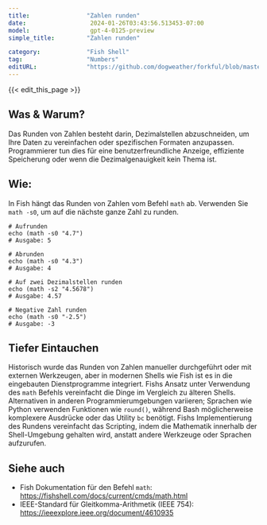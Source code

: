 ```yaml
---
title:                "Zahlen runden"
date:                  2024-01-26T03:43:56.513453-07:00
model:                 gpt-4-0125-preview
simple_title:         "Zahlen runden"

category:             "Fish Shell"
tag:                  "Numbers"
editURL:              "https://github.com/dogweather/forkful/blob/master/content/de/fish-shell/rounding-numbers.md"
---
```


{{< edit_this_page >}}

## Was & Warum?
Das Runden von Zahlen besteht darin, Dezimalstellen abzuschneiden, um Ihre Daten zu vereinfachen oder spezifischen Formaten anzupassen. Programmierer tun dies für eine benutzerfreundliche Anzeige, effiziente Speicherung oder wenn die Dezimalgenauigkeit kein Thema ist.

## Wie:
In Fish hängt das Runden von Zahlen vom Befehl `math` ab. Verwenden Sie `math -s0`, um auf die nächste ganze Zahl zu runden.

```fish
# Aufrunden
echo (math -s0 "4.7")
# Ausgabe: 5

# Abrunden
echo (math -s0 "4.3")
# Ausgabe: 4

# Auf zwei Dezimalstellen runden
echo (math -s2 "4.5678")
# Ausgabe: 4.57

# Negative Zahl runden
echo (math -s0 "-2.5")
# Ausgabe: -3
```

## Tiefer Eintauchen
Historisch wurde das Runden von Zahlen manueller durchgeführt oder mit externen Werkzeugen, aber in modernen Shells wie Fish ist es in die eingebauten Dienstprogramme integriert. Fishs Ansatz unter Verwendung des `math` Befehls vereinfacht die Dinge im Vergleich zu älteren Shells. Alternativen in anderen Programmierumgebungen variieren; Sprachen wie Python verwenden Funktionen wie `round()`, während Bash möglicherweise komplexere Ausdrücke oder das Utility `bc` benötigt. Fishs Implementierung des Rundens vereinfacht das Scripting, indem die Mathematik innerhalb der Shell-Umgebung gehalten wird, anstatt andere Werkzeuge oder Sprachen aufzurufen.

## Siehe auch
- Fish Dokumentation für den Befehl `math`: https://fishshell.com/docs/current/cmds/math.html
- IEEE-Standard für Gleitkomma-Arithmetik (IEEE 754): https://ieeexplore.ieee.org/document/4610935
